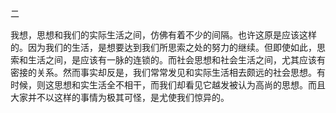 二

  

我想，思想和我们的实际生活之间，仿佛有着不少的间隔。也许这原是应该这样的。因为我们的生活，是想要达到我们所思索之处的努力的继续。但即使如此，思索和生活之间，是应该有一脉的连锁的。而社会思想和社会生活之间，尤其应该有密接的关系。然而事实却反是，我们常常发见和实际生活相去颇远的社会思想。有时候，则这思想和实生活全不相干，而我们却看见它越发被认为高尚的思想。而且大家并不以这样的事情为极其可怪，是尤使我们惊异的。